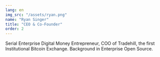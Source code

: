 ```yaml
---
lang: en
img_src: "/assets/ryan.png"
name: "Ryan Singer"
title: "CEO & Co-Founder"
order: 2
---
```


Serial Enterprise Digital Money Entrepreneur, COO of Tradehill, the first Institutional Bitcoin Exchange. Background in Enterprise Open Source.
